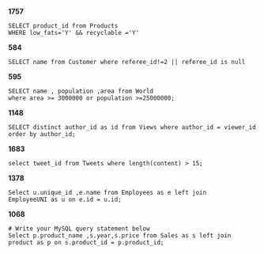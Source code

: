 **1757**
```
SELECT product_id from Products 
WHERE low_fats='Y' && recyclable ='Y'
```
**584**
```
SELECT name from Customer where referee_id!=2 || referee_id is null
```
**595**
```
SELECT name , population ,area from World
where area >= 3000000 or population >=25000000;
```
**1148**
```
SELECT distinct author_id as id from Views where author_id = viewer_id order by author_id;
```
**1683**
```
select tweet_id from Tweets where length(content) > 15;
```
**1378**
```
Select u.unique_id ,e.name from Employees as e left join
EmployeeUNI as u on e.id = u.id;
```
**1068**
```
# Write your MySQL query statement below
Select p.product_name ,s.year,s.price from Sales as s left join product as p on s.product_id = p.product_id;
```

